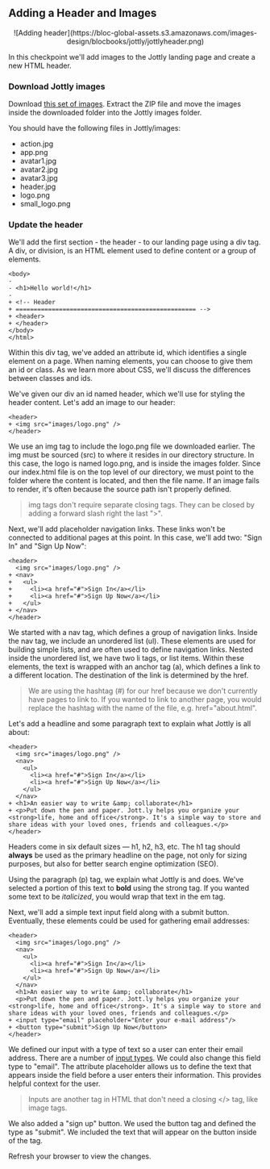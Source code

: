 ## Adding a Header and Images

<center>![Adding header](https://bloc-global-assets.s3.amazonaws.com/images-design/blocbooks/jottly/jottlyheader.png)</center>

In this checkpoint we'll add images to the Jottly landing page and create a new HTML header.

### Download Jottly images

Download [this set of images](https://bloc-global-assets.s3.amazonaws.com/images-design/blocbooks/jottly/Jottly-Images.zip). Extract the ZIP file and move the images inside the downloaded folder into the Jottly images folder.

You should have the following files in Jottly/images:

* action.jpg
* app.png
* avatar1.jpg
* avatar2.jpg
* avatar3.jpg
* header.jpg
* logo.png
* small_logo.png

### Update the header

We'll add the first section - the header - to our landing page using a div tag. A div, or division, is an HTML element used to define content or a group of elements.

```html(index.html)
<body>
-
- <h1>Hello world!</h1>
-
+ <!-- Header
+ ================================================== -->
+ <header>
+ </header>
</body>
</html>
```

Within this div tag, we've added an attribute id, which identifies a single element on a page. When naming elements, you can choose to give them an id or class. As we learn more about CSS, we'll discuss the differences between classes and ids.

We've given our div an id named header, which we'll use for styling the header content. Let's add an image to our header:

```html(index.html)
<header>
+ <img src="images/logo.png" />
</header>
```

We use an img tag to include the logo.png file we downloaded earlier. The img must be sourced (src) to where it resides in our directory structure. In this case, the logo is named logo.png, and is inside the images folder. Since our index.html file is on the top level of our directory, we must point to the folder where the content is located, and then the file name. If an image fails to render, it's often because the source path isn't properly defined.

> img tags don't require separate closing tags. They can be closed by adding a forward slash right the last ">".

Next, we'll add placeholder navigation links. These links won't be connected to additional pages at this point. In this case, we'll add two: "Sign In" and "Sign Up Now":

```html(index.html)
<header>
  <img src="images/logo.png" />
+ <nav>
+   <ul>
+     <li><a href="#">Sign In</a></li>
+     <li><a href="#">Sign Up Now</a></li>
+   </ul>
+ </nav>
</header>
```

We started with a nav tag, which defines a group of navigation links. Inside the nav tag, we include an unordered list (ul). These elements are used for building simple lists, and are often used to define navigation links. Nested inside the unordered list, we have two li tags, or list items. Within these elements, the text is wrapped with an anchor tag (a), which defines a link to a different location. The destination of the link is determined by the href.

> We are using the hashtag (#) for our href because we don't currently have pages to link to. If you wanted to link to another page, you would replace the hashtag with the name of the file, e.g. href="about.html".

Let's add a headline and some paragraph text to explain what Jottly is all about:

```html(index.html)
<header>
  <img src="images/logo.png" />
  <nav>
    <ul>
      <li><a href="#">Sign In</a></li>
      <li><a href="#">Sign Up Now</a></li>
    </ul>
  </nav>
+ <h1>An easier way to write &amp; collaborate</h1>
+ <p>Put down the pen and paper. Jott.ly helps you organize your <strong>life, home and office</strong>. It's a simple way to store and share ideas with your loved ones, friends and colleagues.</p>
</header>
```

Headers come in six default sizes — h1, h2, h3, etc. The h1 tag should **always** be used as the primary headline on the page, not only for sizing purposes, but also for better search engine optimization (SEO).

Using the paragraph (p) tag, we explain what Jottly is and does. We've selected a portion of this text to **bold** using the strong tag. If you wanted some text to be *italicized*, you would wrap that text in the em tag.

Next, we'll add a simple text input field along with a submit button. Eventually, these elements could be used for gathering email addresses:

```html(index.html)
<header>
  <img src="images/logo.png" />
  <nav>
    <ul>
      <li><a href="#">Sign In</a></li>
      <li><a href="#">Sign Up Now</a></li>
    </ul>
  </nav>
  <h1>An easier way to write &amp; collaborate</h1>
  <p>Put down the pen and paper. Jott.ly helps you organize your <strong>life, home and office</strong>. It's a simple way to store and share ideas with your loved ones, friends and colleagues.</p>
+ <input type="email" placeholder="Enter your e-mail address"/>
+ <button type="submit">Sign Up Now</button>
</header>
```

We defined our input with a type of text so a user can enter their email address. There are a number of [input types](http://www.w3schools.com/tags/att_input_type.asp). We could also change this field type to "email". The attribute placeholder allows us to define the text that appears inside the field before a user enters their information. This provides helpful context for the user.

> Inputs are another tag in HTML that don't need a closing </> tag, like image tags.

We also added a "sign up" button. We used the button tag and defined the type as "submit". We included the text that will appear on the button inside of the tag.

Refresh your browser to view the changes.